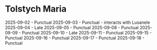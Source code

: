 # Tolstych Maria
2025-09-02 - Punctual
2025-09-03 - Punctual - interacts with Lusanele
2025-09-04 - Late
2025-09-05 - Punctual
2025-09-08 - Punctual
2025-09-09 - Punctual
2025-09-10 - Late
2025-09-11 - Punctual
2025-09-15 - Punctual
2025-09-16 - Punctual
2025-09-17 - Punctual
2025-09-18 - Punctual
